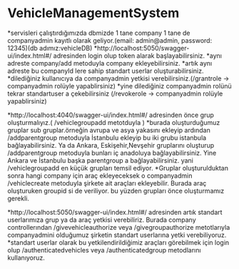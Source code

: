 # VehicleManagementSystem
*servisleri çalıştırdığımızda dbmizde 1 tane company 1 tane de companyadmin kayıtlı olarak geliyor.(email: admin@admin, password: 12345)(db adımız:vehicleDB)
*http://localhost:5050/swagger-ui/index.html#/ adresinden login olup token alarak başlayabilirsiniz.
*aynı adreste company/add metoduyla company ekleyebilirsiniz.
*artık aynı adreste bu companyId lere sahip standart userlar oluşturabilirsiniz.
*dilediğiniz kullanıcıya da companyadmin yetkisi verebilirsiniz.(/grantrole -> companyadmin rolüyle yapablirsiniz)
*yine dilediğiniz companyadmin rolünü tekrar standartuser a çekebilirsiniz (/revokerole -> companyadmin rolüyle yapablirsiniz)

*http://localhost:4040/swagger-ui/index.html#/ adresinden önce grup oluşturmalıyız.( /vehiclegroupadd metotduyla )
*burada oluşturduğumuz gruplar sub gruplar.örneğin avrupa ve asya yakasını ekleyip ardından /addparentgroup metoduyla İstanbulu ekleyip 
bu iki grubu istanbula bağlayabilirsiniz. Ya da Ankara, Eskişehir,Nevşehir gruplarını oluşturup /addparentgroup metoduyla bunları iç anadoluya bağlayabilirsiniz. 
Yine Ankara ve İstanbulu başka parentgroup a bağlayabilirsiniz. yani /vehiclegroupadd en küçük grupları temsil ediyor.
*Gruplar oluşturulduktan sonra hangi company için araç ekleyeceksek o companyadmin /vehiclecreate metoduyla şirkete ait araçları ekleyebilir.
Burada araç oluşturuken groupid si de veriliyor. bu yüzden grupları önce oluşturmamız gerekli.

*http://localhost:5050/swagger-ui/index.html#/ adresinden artık standart userlarımıza grup ya da araç yetkisi verebiliriz.
Burada company controllerından /givevehicleauthorize veya /givegroupauthorize metotlarıyla companyadmini olduğumuz şirketin standart userlarına yetki verebiliyoruz.
*standart userlar olarak bu yetkilendirildiğimiz araçları görebilmek için login olup /authenticatedvehicles veya /authenticatedgroup metodlarını kullanıyoruz.
